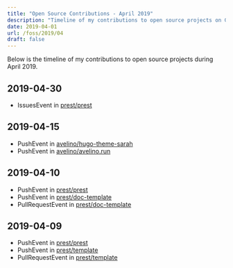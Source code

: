 ```yaml
---
title: "Open Source Contributions - April 2019"
description: "Timeline of my contributions to open source projects on GitHub during April 2019."
date: 2019-04-01
url: /foss/2019/04
draft: false
---
```


Below is the timeline of my contributions to open source projects during April 2019.

## 2019-04-30

- IssuesEvent in [prest/prest](https://github.com/prest/prest)

## 2019-04-15

- PushEvent in [avelino/hugo-theme-sarah](https://github.com/avelino/hugo-theme-sarah)
- PushEvent in [avelino/avelino.run](https://github.com/avelino/avelino.run)

## 2019-04-10

- PushEvent in [prest/prest](https://github.com/prest/prest)
- PushEvent in [prest/doc-template](https://github.com/prest/doc-template)
- PullRequestEvent in [prest/doc-template](https://github.com/prest/doc-template)

## 2019-04-09

- PushEvent in [prest/prest](https://github.com/prest/prest)
- PushEvent in [prest/template](https://github.com/prest/template)
- PullRequestEvent in [prest/template](https://github.com/prest/template)

